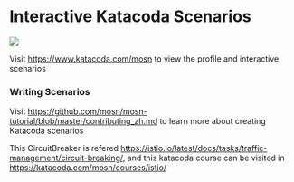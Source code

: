 # Interactive Katacoda Scenarios

[![](http://shields.katacoda.com/katacoda/mosn/count.svg)](https://www.katacoda.com/mosn "Get your profile on Katacoda.com")

Visit https://www.katacoda.com/mosn to view the profile and interactive scenarios

### Writing Scenarios
Visit https://github.com/mosn/mosn-tutorial/blob/master/contributing_zh.md to learn more about creating Katacoda scenarios

This CircuitBreaker is refered https://istio.io/latest/docs/tasks/traffic-management/circuit-breaking/, and this katacoda course can be visited in https://katacoda.com/mosn/courses/istio/

